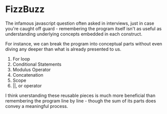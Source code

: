 # FizzBuzz
The infamous javascript question often asked in interviews, just in case you're caught off guard - remembering the program itself isn't as useful as understanding underlying concepts embedded in each construct.

For instance, we can break the program into conceptual parts without even diving any deeper than what is already presented to us.

1. For loop
2. Conditional Statements
3. Modulus Operator
4. Concatenation
4. Scope
5. ||, or operator

I think unerstanding these reusable pieces is much more beneficial than remembering the program line by line - though the sum of its parts does convey a meaningful process. 

